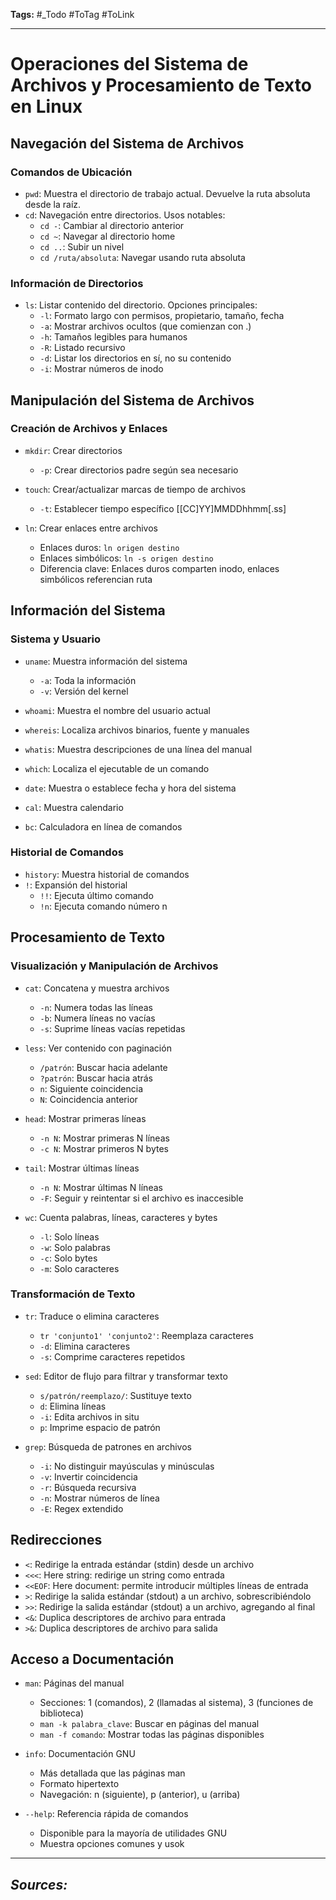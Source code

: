 **Tags:** #_Todo
#ToTag #ToLink 
- - -
# Operaciones del Sistema de Archivos y Procesamiento de Texto en Linux

## Navegación del Sistema de Archivos
### Comandos de Ubicación
- `pwd`: Muestra el directorio de trabajo actual. Devuelve la ruta absoluta desde la raíz.
- `cd`: Navegación entre directorios. Usos notables:
  - `cd -`: Cambiar al directorio anterior
  - `cd ~`: Navegar al directorio home
  - `cd ..`: Subir un nivel
  - `cd /ruta/absoluta`: Navegar usando ruta absoluta

### Información de Directorios
- `ls`: Listar contenido del directorio. Opciones principales:
  - `-l`: Formato largo con permisos, propietario, tamaño, fecha
  - `-a`: Mostrar archivos ocultos (que comienzan con .)
  - `-h`: Tamaños legibles para humanos
  - `-R`: Listado recursivo
  - `-d`: Listar los directorios en sí, no su contenido
  - `-i`: Mostrar números de inodo

## Manipulación del Sistema de Archivos
### Creación de Archivos y Enlaces
- `mkdir`: Crear directorios
  - `-p`: Crear directorios padre según sea necesario

- `touch`: Crear/actualizar marcas de tiempo de archivos
  - `-t`: Establecer tiempo específico [[CC]YY]MMDDhhmm[.ss]

- `ln`: Crear enlaces entre archivos
  - Enlaces duros: `ln origen destino`
  - Enlaces simbólicos: `ln -s origen destino`
  - Diferencia clave: Enlaces duros comparten inodo, enlaces simbólicos referencian ruta

## Información del Sistema
### Sistema y Usuario
- `uname`: Muestra información del sistema
  - `-a`: Toda la información
  - `-v`: Versión del kernel

- `whoami`: Muestra el nombre del usuario actual
- `whereis`: Localiza archivos binarios, fuente y manuales
- `whatis`: Muestra descripciones de una línea del manual
- `which`: Localiza el ejecutable de un comando
- `date`: Muestra o establece fecha y hora del sistema
- `cal`: Muestra calendario
- `bc`: Calculadora en línea de comandos

### Historial de Comandos
- `history`: Muestra historial de comandos
- `!`: Expansión del historial
  - `!!`: Ejecuta último comando
  - `!n`: Ejecuta comando número n

## Procesamiento de Texto
### Visualización y Manipulación de Archivos
- `cat`: Concatena y muestra archivos
  - `-n`: Numera todas las líneas
  - `-b`: Numera líneas no vacías
  - `-s`: Suprime líneas vacías repetidas

- `less`: Ver contenido con paginación
  - `/patrón`: Buscar hacia adelante
  - `?patrón`: Buscar hacia atrás
  - `n`: Siguiente coincidencia
  - `N`: Coincidencia anterior

- `head`: Mostrar primeras líneas
  - `-n N`: Mostrar primeras N líneas
  - `-c N`: Mostrar primeros N bytes

- `tail`: Mostrar últimas líneas
  - `-n N`: Mostrar últimas N líneas
  - `-F`: Seguir y reintentar si el archivo es inaccesible

- `wc`: Cuenta palabras, líneas, caracteres y bytes
  - `-l`: Solo líneas
  - `-w`: Solo palabras
  - `-c`: Solo bytes
  - `-m`: Solo caracteres

### Transformación de Texto
- `tr`: Traduce o elimina caracteres
  - `tr 'conjunto1' 'conjunto2'`: Reemplaza caracteres
  - `-d`: Elimina caracteres
  - `-s`: Comprime caracteres repetidos

- `sed`: Editor de flujo para filtrar y transformar texto
  - `s/patrón/reemplazo/`: Sustituye texto
  - `d`: Elimina líneas
  - `-i`: Edita archivos in situ
  - `p`: Imprime espacio de patrón

- `grep`: Búsqueda de patrones en archivos
  - `-i`: No distinguir mayúsculas y minúsculas
  - `-v`: Invertir coincidencia
  - `-r`: Búsqueda recursiva
  - `-n`: Mostrar números de línea
  - `-E`: Regex extendido

## Redirecciones
- `<`: Redirige la entrada estándar (stdin) desde un archivo
- `<<<`: Here string: redirige un string como entrada
- `<<EOF`: Here document: permite introducir múltiples líneas de entrada
- `>`: Redirige la salida estándar (stdout) a un archivo, sobrescribiéndolo
- `>>`: Redirige la salida estándar (stdout) a un archivo, agregando al final
- `<&`: Duplica descriptores de archivo para entrada
- `>&`: Duplica descriptores de archivo para salida

## Acceso a Documentación
- `man`: Páginas del manual
  - Secciones: 1 (comandos), 2 (llamadas al sistema), 3 (funciones de biblioteca)
  - `man -k palabra_clave`: Buscar en páginas del manual
  - `man -f comando`: Mostrar todas las páginas disponibles

- `info`: Documentación GNU
  - Más detallada que las páginas man
  - Formato hipertexto
  - Navegación: n (siguiente), p (anterior), u (arriba)

- `--help`: Referencia rápida de comandos
  - Disponible para la mayoría de utilidades GNU
  - Muestra opciones comunes y usok

- - - 
## ***Sources:***
